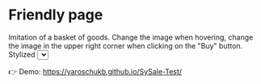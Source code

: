 # Friendly page

Imitation of a basket of goods.
Change the image when hovering, change the image in the upper right corner when clicking on the "Buy" button. Stylized <select> tag and "checkbox"
Java Script is used to select the quantity of goods in the basket, click on the button and to select the color of the goods.


👉 Demo: https://yaroschukb.github.io/SySale-Test/
